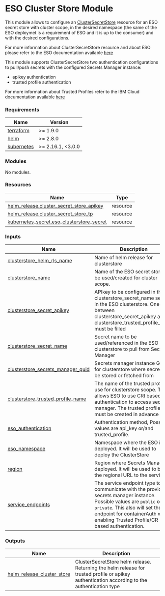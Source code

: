 # ESO Cluster Store Module

This module allows to configure an [ClusterSecretStore](https://external-secrets.io/latest/api/clustersecretstore/) resource for an ESO secret store with cluster scope, in the desired namespace (the same of the ESO deploymet is a requirement of ESO and it is up to the consumer) and with the desired configurations.

For more information about ClusterSecretStore resource and about ESO please refer to the ESO documentation available [here](https://external-secrets.io/v0.8.3/guides/introduction/)

This module supports ClusterSecretStore two authentication configurations to pull/push secrets with the configured Secrets Manager instance:
- apikey authentication
- trusted profile authentication

For more information about Trusted Profiles refer to the IBM Cloud documentation available [here](https://cloud.ibm.com/docs/account?topic=account-create-trusted-profile&interface=ui)

<!-- BEGINNING OF PRE-COMMIT-TERRAFORM DOCS HOOK -->
### Requirements

| Name | Version |
|------|---------|
| <a name="requirement_terraform"></a> [terraform](#requirement\_terraform) | >= 1.9.0 |
| <a name="requirement_helm"></a> [helm](#requirement\_helm) | >= 2.8.0 |
| <a name="requirement_kubernetes"></a> [kubernetes](#requirement\_kubernetes) | >= 2.16.1, <3.0.0 |

### Modules

No modules.

### Resources

| Name | Type |
|------|------|
| [helm_release.cluster_secret_store_apikey](https://registry.terraform.io/providers/hashicorp/helm/latest/docs/resources/release) | resource |
| [helm_release.cluster_secret_store_tp](https://registry.terraform.io/providers/hashicorp/helm/latest/docs/resources/release) | resource |
| [kubernetes_secret.eso_clusterstore_secret](https://registry.terraform.io/providers/hashicorp/kubernetes/latest/docs/resources/secret) | resource |

### Inputs

| Name | Description | Type | Default | Required |
|------|-------------|------|---------|:--------:|
| <a name="input_clusterstore_helm_rls_name"></a> [clusterstore\_helm\_rls\_name](#input\_clusterstore\_helm\_rls\_name) | Name of helm release for clusterstore | `string` | `"cluster-secret-store"` | no |
| <a name="input_clusterstore_name"></a> [clusterstore\_name](#input\_clusterstore\_name) | Name of the ESO secret store to be used/created for cluster scope. | `string` | `"clustersecret-store"` | no |
| <a name="input_clusterstore_secret_apikey"></a> [clusterstore\_secret\_apikey](#input\_clusterstore\_secret\_apikey) | APIkey to be configured in the clusterstore\_secret\_name secret in the ESO clusterstore. One between clusterstore\_secret\_apikey and clusterstore\_trusted\_profile\_name must be filled | `string` | `null` | no |
| <a name="input_clusterstore_secret_name"></a> [clusterstore\_secret\_name](#input\_clusterstore\_secret\_name) | Secret name to be used/referenced in the ESO clusterstore to pull from Secrets Manager | `string` | `"ibm-secret"` | no |
| <a name="input_clusterstore_secrets_manager_guid"></a> [clusterstore\_secrets\_manager\_guid](#input\_clusterstore\_secrets\_manager\_guid) | Secrets manager instance GUID for clusterstore where secrets will be stored or fetched from | `string` | n/a | yes |
| <a name="input_clusterstore_trusted_profile_name"></a> [clusterstore\_trusted\_profile\_name](#input\_clusterstore\_trusted\_profile\_name) | The name of the trusted profile to use for clusterstore scope. This allows ESO to use CRI based authentication to access secrets manager. The trusted profile must be created in advance | `string` | `null` | no |
| <a name="input_eso_authentication"></a> [eso\_authentication](#input\_eso\_authentication) | Authentication method, Possible values are api\_key or/and trusted\_profile. | `string` | `"trusted_profile"` | no |
| <a name="input_eso_namespace"></a> [eso\_namespace](#input\_eso\_namespace) | Namespace where the ESO is deployed. It will be used to deploy the ClusterStore | `string` | n/a | yes |
| <a name="input_region"></a> [region](#input\_region) | Region where Secrets Manager is deployed. It will be used to build the regional URL to the service | `string` | n/a | yes |
| <a name="input_service_endpoints"></a> [service\_endpoints](#input\_service\_endpoints) | The service endpoint type to communicate with the provided secrets manager instance. Possible values are `public` or `private`. This also will set the iam endpoint for containerAuth when enabling Trusted Profile/CR based authentication. | `string` | `"public"` | no |

### Outputs

| Name | Description |
|------|-------------|
| <a name="output_helm_release_cluster_store"></a> [helm\_release\_cluster\_store](#output\_helm\_release\_cluster\_store) | ClusterSecretStore helm release. Returning the helm release for trusted profile or apikey authentication according to the authentication type |
<!-- END OF PRE-COMMIT-TERRAFORM DOCS HOOK -->
